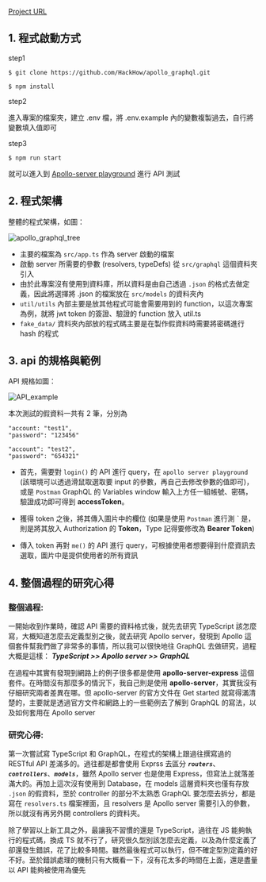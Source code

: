 [Project URL](https://github.com/HackHow/apollo_graphql)

## 1. 程式啟動方式

step1

```
$ git clone https://github.com/HackHow/apollo_graphql.git
```

```
$ npm install
```

step2

進入專案的檔案夾，建立 .env 檔，將 .env.example 內的變數複製過去，自行將變數填入值即可

step3

```
$ npm run start
```

就可以進入到 [Apollo-server playground](http://localhost:4000/) 進行 API 測試

## 2. 程式架構

整體的程式架構，如圖：

![apollo_graphql_tree](https://user-images.githubusercontent.com/56557271/200731156-0dc061a5-9995-4062-be0a-a91dd9262e3c.JPG)

- 主要的檔案為 `src/app.ts` 作為 server 啟動的檔案
- 啟動 server 所需要的參數 (resolvers, typeDefs) 從 `src/graphql` 這個資料夾引入
- 由於此專案沒有使用到資料庫，所以資料是由自己透過 `.json` 的格式去做定義，因此將選擇將 .json 的檔案放在 `src/models` 的資料夾內
- `util/utils` 內部主要是放其他程式可能會需要用到的 function，以這次專案為例，就將 jwt token 的簽證、驗證的 function 放入 util.ts
- `fake_data/` 資料夾內部放的程式碼主要是在製作假資料時需要將密碼進行 hash 的程式

## 3. api 的規格與範例

API 規格如圖：

![API_example](https://user-images.githubusercontent.com/56557271/200731538-42fa5a3e-6846-4bf9-b591-9e9ba8b23d34.JPG)

本次測試的假資料一共有 2 筆，分別為

```
"account: "test1",
"password": "123456"

"account": "test2",
"password": "654321"
```

- 首先，需要對 `login()` 的 API 進行 query，在 `apollo server playground` (該環境可以透過滑鼠取選取要 input 的參數，再自己去修改參數的值即可)，或是 `Postman` GraphQL 的 Variables window 輸入上方任一組帳號、密碼，驗證成功即可得到 **accessToken**。

- 獲得 token 之後，將其傳入圖片中的欄位 (如果是使用 `Postman` 進行測 ˋ 是， 則是將其放入 Authorization 的 **Token**，Type 記得要修改為 **Bearer Token**)

- 傳入 token 再對 `me()` 的 API 進行 query，可根據使用者想要得到什麼資訊去選取，圖片中是提供使用者的所有資訊

## 4. 整個過程的研究心得

### 整個過程:

一開始收到作業時，確認 API 需要的資料格式後，就先去研究 TypeScript 該怎麼寫，大概知道怎麼去定義型別之後，就去研究 Apollo server，發現到 Apollo 這個套件幫我們做了非常多的事情，所以我可以很快地往 GraphQL 去做研究，過程大概是這樣： _**TypeScript >> Apollo server >> GraphQL**_

在過程中其實有發現到網路上的例子很多都是使用 **apollo-server-express** 這個套件。在時間沒有那麼多的情況下，我自己則是使用 **apollo-server**，其實我沒有仔細研究兩者差異在哪。但 apollo-server 的官方文件在 Get started 就寫得滿清楚的，主要就是透過官方文件和網路上的一些範例去了解到 GraphQL 的寫法，以及如何套用在 Apollo server

### 研究心得:

第一次嘗試寫 TypeScript 和 GraphQL，在程式的架構上跟過往撰寫過的 RESTful API 差滿多的。過往都是都會使用 Exprss 去區分 **_`routers`_**、**_`controllers`_**、**_`models`_**，雖然 Apollo server 也是使用 Express，但寫法上就落差滿大的。再加上這次沒有使用到 Database，在 models 這層資料夾也僅有存放 `.json` 的假資料，至於 controller 的部分不太熟悉 GraphQL 要怎麼去拆分，都是寫在 `resolvers.ts` 檔案裡面，且 resolvers 是 Apollo server 需要引入的參數，所以就沒有再另外開 controllers 的資料夾。

除了學習以上新工具之外，最讓我不習慣的還是 TypeScript，過往在 JS 能夠執行的程式碼，換成 TS 就不行了，研究很久型別該怎麼去定義，以及為什麼定義了卻還發生錯誤，花了比較多時間。雖然最後程式可以執行，但不確定型別定義的好不好。至於錯誤處理的機制只有大概看一下，沒有花太多的時間在上面，還是盡量以 API 能夠被使用為優先
